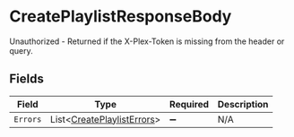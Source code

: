 # CreatePlaylistResponseBody

Unauthorized - Returned if the X-Plex-Token is missing from the header or query.


## Fields

| Field                                                                       | Type                                                                        | Required                                                                    | Description                                                                 |
| --------------------------------------------------------------------------- | --------------------------------------------------------------------------- | --------------------------------------------------------------------------- | --------------------------------------------------------------------------- |
| `Errors`                                                                    | List<[CreatePlaylistErrors](../../Models/Requests/CreatePlaylistErrors.md)> | :heavy_minus_sign:                                                          | N/A                                                                         |